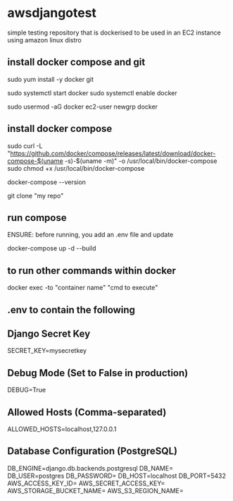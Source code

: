 # awsdjangotest
simple testing repository that is dockerised to be used in an EC2 instance using amazon linux distro

## install docker compose and git

sudo yum install -y docker git

sudo systemctl start docker
sudo systemctl enable docker

sudo usermod -aG docker ec2-user
newgrp docker

## install docker compose

sudo curl -L "https://github.com/docker/compose/releases/latest/download/docker-compose-$(uname -s)-$(uname -m)" -o /usr/local/bin/docker-compose
sudo chmod +x /usr/local/bin/docker-compose

docker-compose --version

git clone "my repo"

## run compose

ENSURE: before running, you add an .env file and update

docker-compose up -d --build

## to run other commands within docker

docker exec -to "container name" "cmd to execute"

## .env to contain the following

## Django Secret Key
SECRET_KEY=mysecretkey

## Debug Mode (Set to False in production)
DEBUG=True

## Allowed Hosts (Comma-separated)
ALLOWED_HOSTS=localhost,127.0.0.1

## Database Configuration (PostgreSQL)
DB_ENGINE=django.db.backends.postgresql
DB_NAME=
DB_USER=postgres
DB_PASSWORD=
DB_HOST=localhost
DB_PORT=5432
AWS_ACCESS_KEY_ID=
AWS_SECRET_ACCESS_KEY=
AWS_STORAGE_BUCKET_NAME=
AWS_S3_REGION_NAME=
